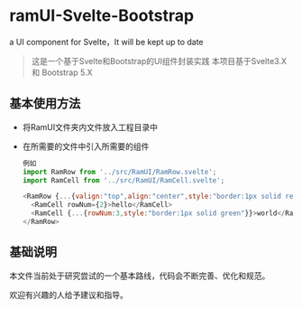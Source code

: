 # ramUI-Svelte-Bootstrap

a UI component for Svelte，It will be kept up to date

> 这是一个基于Svelte和Bootstrap的UI组件封装实践
> 本项目基于Svelte3.X 和 Bootstrap 5.X

## 基本使用方法

- 将RamUI文件夹内文件放入工程目录中

- 在所需要的文件中引入所需要的组件

  ```javascript
  例如 
  import RamRow from '../src/RamUI/RamRow.svelte';
  import RamCell from '../src/RamUI/RamCell.svelte';
  ```

  ```javascript
  <RamRow {...{valign:"top",align:"center",style:"border:1px solid red;"}}>
  	<RamCell rowNum={2}>hello</RamCell>
  	<RamCell {...{rowNum:3,style:"border:1px solid green"}}>world</RamCell>
  </RamRow>
  ```
## 基础说明  

  本文件当前处于研究尝试的一个基本路线，代码会不断完善、优化和规范。

  欢迎有兴趣的人给予建议和指导。
  
